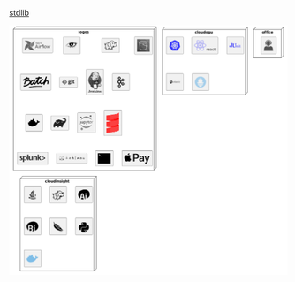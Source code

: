 [stdlib](https://github.com/plantuml/plantuml-stdlib/tree/master/stdlib)

![logos_cheet_](https://raw.githubusercontent.com/tfedorov/scala-save/refs/heads/master/plantuml/spreed-sheet/logos_cheet.png)
